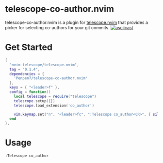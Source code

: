 # telescope-co-author.nvim

telescope-co-author.nvim is a plugin for [telescope.nvim](https://github.com/nvim-telescope/telescope.nvim) that provides a picker for selecting co-authors for your git commits.
[![asciicast](https://asciinema.org/a/671694.svg)](https://asciinema.org/a/671694)
# Get Started

```lua
{
  "nvim-telescope/telescope.nvim",
  tag = "0.1.4",
  dependencies = {
    'Penpen7/telescope-co-author.nvim'
  },
  keys = { "<leader>f" },
  config = function()
    local telescope = require("telescope")
    telescope.setup({})
    telescope.load_extension('co_author')

    vim.keymap.set("n", "<leader>fc", ":Telescope co_author<CR>", { silent = true })
  end
},
```

# Usage

`:Telescope co_author`
